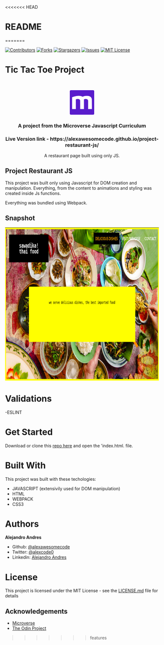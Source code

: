 <<<<<<< HEAD
# README
=======

[![Contributors][contributors-shield]][contributors-url]
[![Forks][forks-shield]][forks-url]
[![Stargazers][stars-shield]][stars-url]
[![Issues][issues-shield]][issues-url]
[![MIT License][license-shield]][license-url]

# Tic Tac Toe Project
<br/>
<p align="center">
  <a href="https://www.microverse.org/">
    <img src="src/asset/microverse.png" alt="Logo" width="80" height="80">
  </a>

  <h3 align="center">
    A project from the Microverse Javascript Curriculum
  </h3>

  <h3 align="center">
	 Live Version link - https://alexawesomecode.github.io/project-restaurant-js/
  </h3>

  <p align="center">
   A restaurant page built using only JS.
    <br />

  </p>
</p>

## Project Restaurant JS

This project was built only using Javascript for DOM creation and manipulation. Everything, from the content to animations and styling was created inside Js functions.

Everything was bundled using Webpack.

## Snapshot
<img src="src/asset/snapshot.jpg" alt="screenshot" width="800" height="500">


# Validations

-ESLINT

# Get Started

Download or clone this [repo here](https://github.com/alexawesomecode/project-restaurant-js) and open the 'index.html. file.

# Built With

This project was built with these techologies:

* JAVASCRIPT (extensivily used for DOM manipulation)
* HTML
* WEBPACK
* CSS3

# Authors


**Alejandro Andres**

- Github: [@alexawesomecode](https://github.com/alexawesomecode)
- Twitter: [@alexcode0](https://twitter.com/alexcode0)
- Linkedin: [Alejandro Andres](https://www.linkedin.com/in/alejandro-andres-126592191/)

# License

This project is licensed under the MIT License - see the [LICENSE.md](LICENSE.md) file for details

<!-- ACKNOWLEDGEMENTS -->
## Acknowledgements
* [Microverse](https://www.microverse.org/)
* [The Odin Project](https://www.theodinproject.com/)

<!-- MARKDOWN LINKS & IMAGES -->
<!-- https://www.markdownguide.org/basic-syntax/#reference-style-links -->
[contributors-shield]: https://img.shields.io/github/contributors/alexawesomecode/project-js-tic-tac-toe.svg?style=flat-square
[contributors-url]: https://github.com/alexawesomecode/project-js-tic-tac-toe/graphs/contributors
[forks-shield]: https://img.shields.io/github/forks/alexawesomecode/project-js-tic-tac-toe
[forks-url]: https://github.com/alexawesomecode/project-js-tic-tac-toe/network/members
[stars-shield]: https://img.shields.io/github/stars/alexawesomecode/project-js-tic-tac-toe
[stars-url]: https://github.com/alexawesomecode/project-js-tic-tac-toe/stargazers
[issues-shield]: https://img.shields.io/github/issues/alexawesomecode/project-js-tic-tac-toe
[issues-url]: https://github.com/alexawesomecode/project-js-tic-tac-toe/issues
[license-shield]: https://img.shields.io/github/license/alexawesomecode/project-js-tic-tac-toe
[license-url]: https://github.com/alexawesomecode/project-js-tic-tac-toe/blob/master/LICENSE.txt
>>>>>>> features
